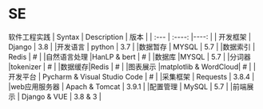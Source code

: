 # SE
软件工程实践
| Syntax      | Description |  版本  |
| :---        |    :----:   |----:   |
| 开发框架   | Django    |  3.8   |
|开发语言 | python  |  3.7   |
|数据暂存 | MYSQL  |  5.7  |
|数据索引 | Redis |  #   |
|自然语言处理  |HanLP & bert  |   #   |
|数据库 |MYSQL  |  5.7  |
|分词器   |tokenizer   |  #   |
|数据缓存|Redis |   #   |
|图表展示 |matplotlib & WordCloud|   #    |
| 开发平台   | Pycharm & Visual Studio Code |  #   |
|采集框架 | Requests |   3.8.4  |
|web应用服务器 | Apach & Tomcat |     3.9.1   |
|配置管理 |  MySQL  |  5.7   |
|前端展示  | Django & VUE |  3.8 & 3   |

